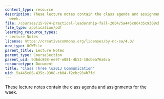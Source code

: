 ```yaml
---
content_type: resource
description: These lecture notes contain the class agenda and assignments for the
  week.
file: /courses/15-974-practical-leadership-fall-2004/5a445c86435c9308cb84f2cbc934b7fd_class3.pdf
file_type: application/pdf
learning_resource_types:
- Lecture Notes
license: https://creativecommons.org/licenses/by-nc-sa/4.0/
ocw_type: OCWFile
parent_title: Lecture Notes
parent_type: CourseSection
parent_uid: 9d6dc808-ee97-e081-4b52-10cbea76a6ca
resourcetype: Document
title: "Class Three \u2013 Communication"
uid: 5a445c86-435c-9308-cb84-f2cbc934b7fd
---
```

These lecture notes contain the class agenda and assignments for the week.